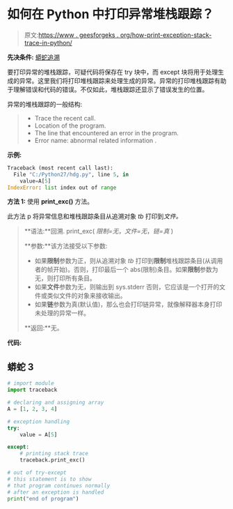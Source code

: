 # 如何在 Python 中打印异常堆栈跟踪？

> 原文:[https://www . geesforgeks . org/how-print-exception-stack-trace-in-python/](https://www.geeksforgeeks.org/how-to-print-exception-stack-trace-in-python/)

**先决条件:** [蟒蛇追溯](https://www.geeksforgeeks.org/python-traceback/)

要打印异常的堆栈跟踪，可疑代码将保存在 try 块中，而 except 块将用于处理生成的异常。这里我们将打印堆栈跟踪来处理生成的异常。异常的打印堆栈跟踪有助于理解错误和代码的错误。不仅如此，堆栈跟踪还显示了错误发生的位置。

异常的堆栈跟踪的一般结构:

> *   Trace the recent call.
> *   Location of the program.
> *   The line that encountered an error in the program.
> *   Error name: abnormal related information .

**示例:**

```py
Traceback (most recent call last):
  File "C:/Python27/hdg.py", line 5, in 
    value=A[5]
IndexError: list index out of range

```

**方法 1:** 使用 **print_exc()** 方法。

此方法 p 将异常信息和堆栈跟踪条目从追溯对象 *tb* 打印到*文件。*

> **语法:**回溯. print_exc( *限制=无*，*文件=无*，*链=真* )
> 
> **参数:**该方法接受以下参数:
> 
> *   如果**限制**参数为正，则从追溯对象 *tb* 打印到**限制**堆栈跟踪条目(从调用者的帧开始)。否则，打印最后一个 abs(限制)条目。如果**限制**参数为无，则打印所有条目。
> *   如果**文件**参数为无，则输出到 sys.stderr 否则，它应该是一个打开的文件或类似文件的对象来接收输出。
> *   如果**链**参数为真(默认值)，那么也会打印链异常，就像解释器本身打印未处理的异常一样。
> 
> **返回:**无。

**代码:**

## 蟒蛇 3

```py
# import module
import traceback

# declaring and assigning array
A = [1, 2, 3, 4]

# exception handling
try:
    value = A[5]

except:
    # printing stack trace
    traceback.print_exc()

# out of try-except
# this statement is to show
# that program continues normally
# after an exception is handled
print("end of program")
```